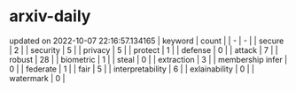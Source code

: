 # arxiv-daily
updated on 2022-10-07 22:16:57.134165
| keyword | count |
| - | - |
| secure | 2 |
| security | 5 |
| privacy | 5 |
| protect | 1 |
| defense | 0 |
| attack | 7 |
| robust | 28 |
| biometric | 1 |
| steal | 0 |
| extraction | 3 |
| membership infer | 0 |
| federate | 1 |
| fair | 5 |
| interpretability | 6 |
| exlainability | 0 |
| watermark | 0 |
